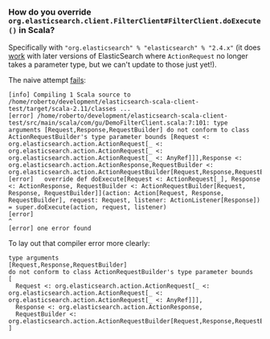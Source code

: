 ### How do you override `org.elasticsearch.client.FilterClient#FilterClient.doExecute()` in Scala?

Specifically with `"org.elasticsearch" % "elasticsearch" % "2.4.x"` (it does [work](https://travis-ci.org/guardian/elasticsearch-scala-client-test/jobs/330325344#L485) with later versions
of ElasticSearch where `ActionRequest` no longer takes a parameter type, but we can't update to those
just yet!).

The naive attempt [fails](https://travis-ci.org/guardian/elasticsearch-scala-client-test/jobs/330334281#L484):

```
[info] Compiling 1 Scala source to /home/roberto/development/elasticsearch-scala-client-test/target/scala-2.11/classes ...
[error] /home/roberto/development/elasticsearch-scala-client-test/src/main/scala/com/gu/DemoFilterClient.scala:7:101: type arguments [Request,Response,RequestBuilder] do not conform to class ActionRequestBuilder's type parameter bounds [Request <: org.elasticsearch.action.ActionRequest[_ <: org.elasticsearch.action.ActionRequest[_ <: org.elasticsearch.action.ActionRequest[_ <: AnyRef]]],Response <: org.elasticsearch.action.ActionResponse,RequestBuilder <: org.elasticsearch.action.ActionRequestBuilder[Request,Response,RequestBuilder]]
[error]   override def doExecute[Request <: ActionRequest[_], Response <: ActionResponse, RequestBuilder <: ActionRequestBuilder[Request, Response, RequestBuilder]](action: Action[Request, Response, RequestBuilder], request: Request, listener: ActionListener[Response]) = super.doExecute(action, request, listener)
[error]                                                                                                     ^
[error] one error found
```

To lay out that compiler error more clearly:

```
type arguments
[Request,Response,RequestBuilder]
do not conform to class ActionRequestBuilder's type parameter bounds
[
  Request <: org.elasticsearch.action.ActionRequest[_ <: org.elasticsearch.action.ActionRequest[_ <: org.elasticsearch.action.ActionRequest[_ <: AnyRef]]],
  Response <: org.elasticsearch.action.ActionResponse,
  RequestBuilder <: org.elasticsearch.action.ActionRequestBuilder[Request,Response,RequestBuilder]
]
```

